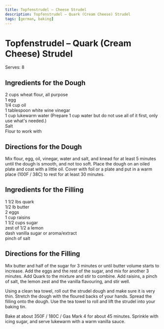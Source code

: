 ```yaml
---
title: Topfenstrudel – Cheese Strudel
description: Topfenstrudel – Quark (Cream Cheese) Strudel
tags: [german, baking]
---
```


# Topfenstrudel – Quark (Cream Cheese) Strudel
Serves: 8

## Ingredients for the Dough
2 cups wheat flour, all purpose  
1 egg  
1/4 cup oil  
1 tablespoon white wine vinegar  
1 cup lukewarm water (Prepare 1 cup water but do not use all of it first, only use what's needed.)  
Salt  
Flour to work with

## Directions for the Dough
Mix flour, egg, oil, vinegar, water and salt, and knead for at least 5 minutes until the dough is smooth, and not too soft. Place the dough on an oiled plate and coat with a little oil. Cover with foil or a plate and put in a warm place (100F / 38C) to rest for at least 30 minutes.

## Ingredients for the Filling
1 1/2 lbs quark  
1/2 lb butter  
2 eggs  
1 cup raisins  
1 1/2 cups sugar  
zest of 1/2 a lemon  
dash vanilla sugar or aroma/extract  
pinch of salt

## Directions for the Filling
Mix butter and half of the sugar for 3 minutes or until butter volume starts to increase. Add the eggs and the rest of the sugar, and mix for another 3 minutes. Add Quark to the mixture and stir to combine. Add raisins, a pinch of salt, the lemon zest and the vanilla flavouring, and stir well.

Using a clean tea towel, roll out the strudel dough and make sure it is very thin. Stretch the dough with the floured backs of your hands. Spread the filling onto the dough. Use the tea towel to roll and lift the strudel into your baking tin.

Bake at about 350F / 180C / Gas Mark 4 for about 45 minutes. Sprinkle with icing sugar, and serve lukewarm with a warm vanilla sauce.